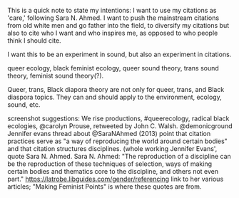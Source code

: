 This is a quick note to state my intentions: I want to use my citations as 'care,' following Sara N. Ahmed. I want to push the mainstream citations from old white men and go father into the field, to diversify my citations but also to cite who I want and who inspires me, as opposed to who people think I should cite.

I want this to be an experiment in sound, but also an experiment in citations.

queer ecology, black feminist ecology, queer sound theory, trans sound theory, feminist sound theory(?).

Queer, trans, Black diapora theory are not only for queer, trans, and Black diaspora topics. They can and should apply to the environment, ecology, sound, etc.


screenshot suggestions:
We rise productions, #queerecology, 
radical black ecologies, @carolyn Prouse, retweeted by John C. Walsh. @demonicground
Jennifer evans thread about @SaraNAhmed (2013) point that citation practices serve as "a way of reproducing the world around certain bodies" and that citation structures disciplines. (whole working Jennifer Evans', quote Sara N. Ahmed.
  Sara N. Ahmed: "The reproduction of a discipline can be the reproduction of these techniques of selection, ways of making certain bodies and thematics core to the discipline, and others not even part."
  https://latrobe.libguides.com/gender/referencing link to her various articles; "Making Feminist Points" is where these quotes are from.
